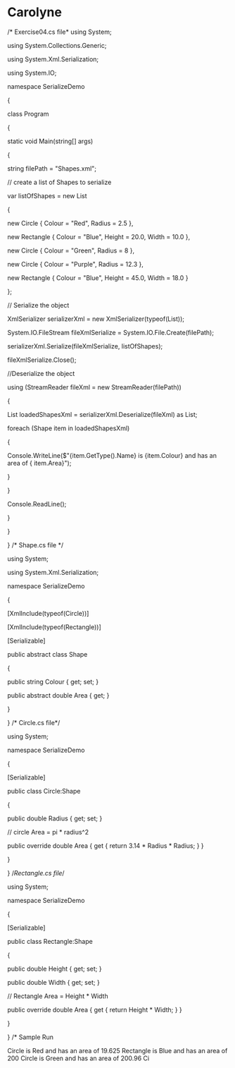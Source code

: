 # Carolyne
/* Exercise04.cs file*
using System;

using System.Collections.Generic;

using System.Xml.Serialization;

using System.IO;

namespace SerializeDemo

{

class Program

{

static void Main(string[] args)

{

string filePath = "Shapes.xml";

// create a list of Shapes to serialize

var listOfShapes = new List<Shape>

{

new Circle { Colour = "Red", Radius = 2.5 },

new Rectangle { Colour = "Blue", Height = 20.0, Width = 10.0 },

new Circle { Colour = "Green", Radius = 8 },

new Circle { Colour = "Purple", Radius = 12.3 },

new Rectangle { Colour = "Blue", Height = 45.0, Width = 18.0 }

};

// Serialize the object

XmlSerializer serializerXml = new XmlSerializer(typeof(List<Shape>));

System.IO.FileStream fileXmlSerialize = System.IO.File.Create(filePath);

serializerXml.Serialize(fileXmlSerialize, listOfShapes);

fileXmlSerialize.Close();

//Deserialize the object

using (StreamReader fileXml = new StreamReader(filePath))

{

List<Shape> loadedShapesXml = serializerXml.Deserialize(fileXml) as List<Shape>;

foreach (Shape item in loadedShapesXml)

{

Console.WriteLine($"{item.GetType().Name} is {item.Colour} and has an area of { item.Area}");

}

}

Console.ReadLine();

}

}

}
/* 
Shape.cs file
*/

using System;

using System.Xml.Serialization;

namespace SerializeDemo

{

[XmlInclude(typeof(Circle))]

[XmlInclude(typeof(Rectangle))]

[Serializable]

public abstract class Shape

{

public string Colour { get; set; }

public abstract double Area { get; }

}

}
/* 
Circle.cs file*/

using System;

namespace SerializeDemo

{

[Serializable]

public class Circle:Shape

{

public double Radius { get; set; }

// circle Area = pi * radius^2

public override double Area { get { return 3.14 * Radius * Radius; } }

}

}
/*Rectangle.cs file*/

using System;

namespace SerializeDemo

{

[Serializable]

public class Rectangle:Shape

{

public double Height { get; set; }

public double Width { get; set; }

// Rectangle Area = Height * Width

public override double Area { get { return Height * Width; } }

}

}
/* Sample Run


Circle is Red and has an area of 19.625 Rectangle is Blue and has an area of 200 Circle is Green and has an area of 200.96 Ci
